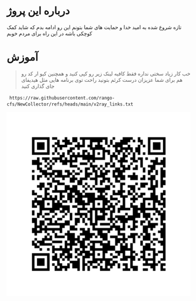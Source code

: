 # درباره این پروژ
تازه شروع شده به امید خدا و حمایت های شما بتونم این رو ادامه بدم 
که شاید کمک کوچکی باشه در این راه برای مردم خوبم

# آموزش
> خب کار زیاد سختی نداره فقط کافیه لینک زیر رو کپی کنید و همچنین  کیو ار کد رو هم برای شما عزیزان درست کرئم بتونید راحت توی برنامه هایی مثل هیدیفای جای گذاری کنید

` https://raw.githubusercontent.com/rango-cfs/NewCollector/refs/heads/main/v2ray_links.txt`


<img src="qr_code_v2ray_links.png" alt="QR" width="500">
